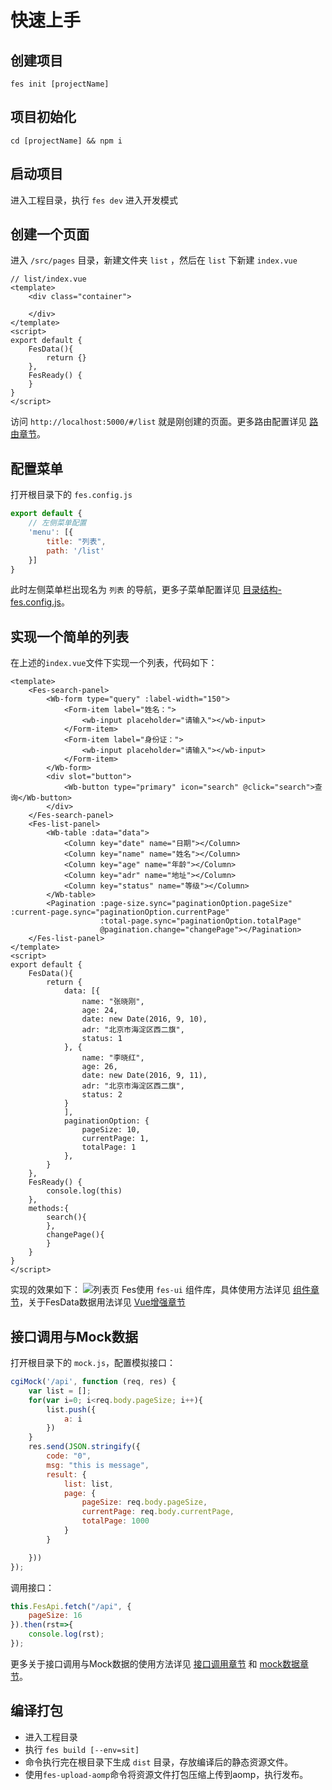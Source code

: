 # 快速上手

## 创建项目

```shell
fes init [projectName]
```

## 项目初始化

```shell
cd [projectName] && npm i
```

## 启动项目
进入工程目录，执行 `fes dev` 进入开发模式

## 创建一个页面
进入 `/src/pages` 目录，新建文件夹 `list` ，然后在 `list` 下新建 `index.vue` 
```vue
// list/index.vue
<template>
    <div class="container">
       
    </div>
</template>
<script>
export default {
    FesData(){
        return {}
    },
    FesReady() {
    }
}
</script>
```
访问 `http://localhost:5000/#/list` 就是刚创建的页面。更多路由配置详见 [路由章节](/guide/route)。

## 配置菜单
打开根目录下的 `fes.config.js`
```js
export default {
    // 左侧菜单配置
    'menu': [{
        title: "列表",
        path: '/list'
    }]
}
```
此时左侧菜单栏出现名为 `列表` 的导航，更多子菜单配置详见 [目录结构-fes.config.js](/guide/directory-structure.html#fes-config-js)。

## 实现一个简单的列表
在上述的`index.vue`文件下实现一个列表，代码如下：
```vue
<template>
    <Fes-search-panel>
        <Wb-form type="query" :label-width="150">
            <Form-item label="姓名：">
                <wb-input placeholder="请输入"></wb-input>
            </Form-item>
            <Form-item label="身份证：">
                <wb-input placeholder="请输入"></wb-input>
            </Form-item>
        </Wb-form>
        <div slot="button">
            <Wb-button type="primary" icon="search" @click="search">查询</Wb-button>
        </div>
    </Fes-search-panel>
    <Fes-list-panel>
        <Wb-table :data="data">
            <Column key="date" name="日期"></Column>
            <Column key="name" name="姓名"></Column>
            <Column key="age" name="年龄"></Column>
            <Column key="adr" name="地址"></Column>
            <Column key="status" name="等级"></Column>
        </Wb-table>
        <Pagination :page-size.sync="paginationOption.pageSize" :current-page.sync="paginationOption.currentPage"
                    :total-page.sync="paginationOption.totalPage"
                    @pagination.change="changePage"></Pagination>
    </Fes-list-panel>
</template>
<script>
export default {
    FesData(){
        return {
            data: [{
                name: "张晓刚",
                age: 24,
                date: new Date(2016, 9, 10),
                adr: "北京市海淀区西二旗",
                status: 1
            }, {
                name: "李晓红",
                age: 26,
                date: new Date(2016, 9, 11),
                adr: "北京市海淀区西二旗",
                status: 2
            }
            ],
            paginationOption: {
                pageSize: 10,
                currentPage: 1,
                totalPage: 1
            },
        }
    },
    FesReady() {
        console.log(this)
    },
    methods:{
        search(){
        },
        changePage(){
        }
    }
}
</script>
```
实现的效果如下：
![列表页](../../images/list.png)
Fes使用 `fes-ui` 组件库，具体使用方法详见 [组件章节](/ui/)，关于FesData数据用法详见 [Vue增强章节](/guide/option.html#fesdata)
        
 ## 接口调用与Mock数据
打开根目录下的 `mock.js`，配置模拟接口：
```js
cgiMock('/api', function (req, res) {
    var list = [];
    for(var i=0; i<req.body.pageSize; i++){
        list.push({
            a: i
        })
    }
    res.send(JSON.stringify({
        code: "0",
        msg: "this is message",
        result: {
            list: list,
            page: {
                pageSize: req.body.pageSize,
                currentPage: req.body.currentPage,
                totalPage: 1000
            }
        }

    }))
});
```
调用接口：
```js
this.FesApi.fetch("/api", {
    pageSize: 16    
}).then(rst=>{
    console.log(rst);
});
```
更多关于接口调用与Mock数据的使用方法详见 [接口调用章节](/api/#fesapi-2) 和 [mock数据章节](/guide/directory-structure.html#mock-js)。

## 编译打包
- 进入工程目录
- 执行 `fes build [--env=sit]`  
- 命令执行完在根目录下生成 `dist` 目录，存放编译后的静态资源文件。
- 使用`fes-upload-aomp`命令将资源文件打包压缩上传到aomp，执行发布。